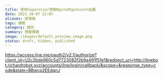 ```yaml
---
title: 使用Supervisor啓動Nginx的gunicorn站臺
date: 2021-10-07 22:07
aliases: 部落格 
tags: 標籤
category: 類別
summary: 預覽標題
image: /images/default_preview_image.png
status: draft, hidden, published
---
```



https://access.line.me/oauth2/v2.1/authorize?client_id=U2c2bde960c5d7723082f2b9a491f51e1&redirect_uri=http://linebot.richardrobot.xyz/accounts/line/login/callback/&scope=&response_type=code&state=BBwcp2EEdqnJ